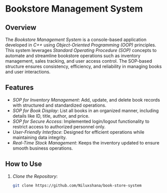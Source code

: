 # Bookstore Management System

## Overview
The *Bookstore Management System* is a console-based application developed in *C++* using *Object-Oriented Programming (OOP)* principles. This system leverages *Standard Operating Procedure (SOP)* concepts to automate and streamline bookstore operations such as inventory management, sales tracking, and user access control. The SOP-based structure ensures consistency, efficiency, and reliability in managing books and user interactions.

## Features
- *SOP for Inventory Management*: Add, update, and delete book records with structured and standardized operations.
- *SOP for Book Display*: List all books in an organized manner, including details like ID, title, author, and price.
- *SOP for Secure Access*: Implemented login/logout functionality to restrict access to authorized personnel only.
- *User-Friendly Interface*: Designed for efficient operations while maintaining data integrity.
- *Real-Time Stock Management*: Keeps the inventory updated to ensure smooth business operations.


## How to Use
1. *Clone the Repository*:
   ```bash
   git clone https://github.com/Niluxshana/book-store-system
